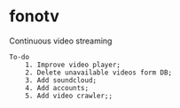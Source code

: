 # fonotv
Continuous video streaming

    To-do
        1. Improve video player;
        2. Delete unavailable videos form DB;
        3. Add soundcloud;
        4. Add accounts;
        5. Add video crawler;; 
